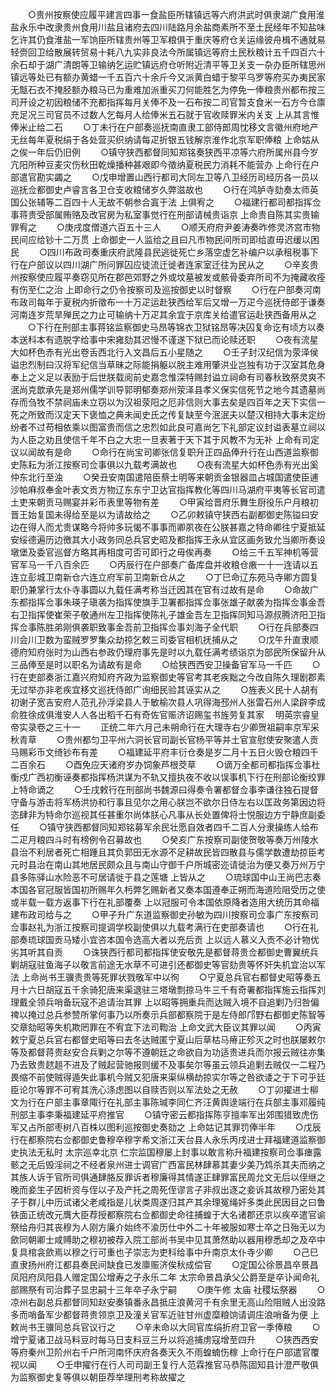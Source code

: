 <!-- { "loadSidebar": true } -->
　　○贵州按察使应履平建言四事一食盐臣所辖镇远等六府洪武时俱隶湖广食用淮盐永乐中改隶贵州食用川盐且诸府去四川陆路月余盐商素所不至土民经年不知盐味乞许其仍食淮盐一军饷臣所辖贵州等卫军粮俱于重庆等府仓关运缘彼舟楫不通就易轻赍回卫给散展转贸易十耗八九实非良法今所属镇远等府土民秋粮计五千四百六十余石却于湖广清朗等卫输纳乞运贮镇远府仓听附近清平等卫关支一杂办臣所辖思州镇远等处已有额办黄蜡一千五百六十余斤今又派黄白蜡于黎平乌罗等府买办夷民家无甔石衣不掩胫额办粮马已为重难加派重买刀何能胜乞为停免一俸粮贵州都布按三司开设之初因粮储不充都指挥每月关俸不及一石布按二司官暂支食米一石方今仓廪充足况三司官员不过数人乞每月人给俸米五石就于官收赎罪米内关支  上从其言惟俸米止给二石
　　○丁未行在户部奏巡抚南直隶工部侍郎周忱移文言徽州府地产无丝每年夏税绢于各处营买织纳请每疋折银五钱解京淮作北京军职俸粮  上命姑从之俟一年后仍旧例
　　○镇守狭西都督同知郑铭奏狭西平凉等六府所属州县今岁亢阳所种豆麦灾伤秋田乾燥播种甚艰即今徵纳夏税民力消耗不能营办  上命行在户部遣官勘实蠲之
　　○戊申增置山西行都司大同左卫等八卫经历司经历各一员以巡抚佥都御史卢睿言各卫仓支收粮储岁久弊滋故也
　　○行在鸿胪寺劾奏太师英国公张辅等二百四十人无故不朝参合寘于法  上俱宥之
　　○福建行都司都指挥佥事蒋贵受部属贿赂及改官房为私室事觉行在刑部请械贵诣京  上命贵自陈其实贵输罪宥之
　　○庚戌度僧道六百五十三人
　　○顺天府府尹姜涛奏昨修灵济宫市物民间应给钞十二万贯  上命御史一人监给之且曰凡市物民间所司即给直毋迟缓以困民
　　○四川布政司奏重庆府武隆县民逃徙死亡乡落空虚乞补编户以承租税事下行在户部议以四川湖广所问罪囚应徒流迁徙者连家室迁往为民从之
　　○辛亥贵州按察使应履平奏窃见所在郡邑郊野之外或坟墓被发或骸骨委弃所司不为掩藏收痊有伤至仁之治  上即命行之仍令按察司及巡按御史以时督察
　　○行在户部奏河南布政司每年于夏税内折徵布一十万疋运赴狭西给军后又增一万疋今巡抚侍郎于谦奏河南连岁荒旱殚民之力止可输纳十万疋其余宜于京库关给遣官运赴狭西备用从之
　　○下行在刑部主事蒋铭监察御史马昂等锦衣卫狱铭昂等决囚复命讫有顷方以奏本送科本有遗脱字给事中宋雍劾其迟慢不谨遂下狱已而论赎还职
　　○夜有流星大如杯色赤有光出卷舌西北行入文昌后五小星随之
　　○壬子封汉纪信为荥泽侯谥忠烈制曰汉将军纪信当草昧之际能捐躯以脱主难用肇洪业岂独有功于汉室其危身奉上之义足以表励于后世朕载阅前史嘉念惟深特赐封谥立祠命有司春秋致祭灵爽不泯尚克歆承先是郑州儒学训导郭明郁奏郑州荥泽县孝义保实信死节之地今其遗墓尚存而刍牧不禁祠庙未立窃以为汉祖荥阳之厄非信则大事去矣是四百年之天下实信一死之所致而汉定天下褒恤之典未闻史氏之传复缺至今泯泯夫以楚汉相持大事未定纷纷者不过苟相依乘以图富贵而信之忠烈如此良可嘉尚乞下礼部定议封谥表墓立祠以为人臣之劝且使信千年不白之大忠一旦表著于天下其于风教不为无补  上命有司定议以闻故有是命
　　○命行在尚宝司卿张信复职升正四品俸升行在山西道监察御史陈耘为浙江按察司佥事俱以九载考满故也
　　○夜有流星大如杯色赤有光出奚仲东北行至浊
　　○癸丑安南国遣陪臣蔡士明等来朝贡金银器皿占城国遣使臣逋沙帕麻叔奉金叶表文贡方物辽东东宁卫达官指挥教化等四川马湖府平夷等长官司遣土吏来朝贡马赐宴并彩币表里等物有差
　　○甲寅给晋府乐舞生厨役乐户月粮初晋王始复国未得给至是以为请故给之
　　○乙卯敕镇守狭西右副都御史陈镒曰安边在得人而尤贵谋略今将帅多玩愒不事事而卿夙夜在公朕甚嘉之特命卿往宁夏抵延安绥德遍历边徼其大小政务同总兵官史昭及都指挥王永从宜区画务致允当卿所奏设墩堡及委官巡督方略其再相度可否可即行之毋俟再奏
　　○给三千五军神机等营官军马一千八百余匹
　　○丙辰行在户部奏广备库盘并收粮仓廒一十一连请以五连立彭城卫南新仓六连立府军前卫南新仓从之
　　○丁巳命辽东苑马寺卿方圆复职仍兼掌行太仆寺事圆以九载任满考称当迁因其在官有过故有是命
　　○命故广东都指挥佥事朱瑛子瑱袭为指挥使旗手卫署都指挥佥事张雄子献袭为指挥佥事金吾右卫指挥使崔荣子敬通州左卫指挥使陈礼子雄金吾左卫指挥同知马源叔腾济阳卫指挥佥事陈胜弟刚俱袭职致事金吾前卫指挥佥事刘海子全代职
　　○行在兵部奏四川会川卫数为蛮贼罗罗集众劫掠乞敕三司委官相机抚捕从之
　　○戊午升直隶顺德府知府张时为山西右参政仍理府事先是时以九载任满考绩诣京为部民所保留升从三品俸至是时以职名为请故有是命
　　○给狭西西安卫操备官军马一千匹
　　○行在吏部奏浙江嘉兴府知府齐政为监察御史等官考其老疾黜之今改自陈久理剧郡素无过举亦非老疾宜移文巡抚侍郎广询细民验其诬实从之
　　○旌表义民十人胡有初谢子宽吉安府人范孔孙浮梁县人于敏榆次县人巩得海邳州人张雷石州人梁辟李成俞胜徐成俱淮安人人各出稻千石有奇佐官赈济诏赐玺书旌劳复其家
　明英宗睿皇帝实录卷之三十一
　　正统二年六月己未朔命行在大理寺右少卿贺祖嗣率京军采秋青草
　　○贵州都匀卫平州六洞长官司副长官杨平等并土官宣慰使安聚遣人贡马赐彩币文绮钞布有差
　　○福建延平府丰衍仓奏是岁二月十五日火毁仓粮四千二百余石
　　○酉免应天诸府岁办饲象芦根茭草
　　○谪万全都司都指挥佥事杜衡戍广西初衡诬奏都指挥杨洪谋为不轨又擅执夜不收以误事机下行在刑部论衡绞罪  上特命谪之
　　○壬戌敕行在刑部尚书魏源曰得奏令署都督佥事李谦往独石提督守备与游击将军杨洪协和行事且见尔之用心朕岂不欲尔日侍左右以匡政务第因边将恣肆非为特命尔巡视其任甚重尔尚体朕心凡事从长处置俾将士悦服边方宁静庶副委任
　　○镇守狭西都督同知郑铭募军余民壮愿自效者四千二百人分隶操练人给布二疋月粮四斗时有榜例令召募故也
　　○癸亥广东按察司副使贺敬等奏万州陵水县治不利居者死亡相踵且其负郭田无水源不足耕故民皆四散县与儒学数遭劫掠臣考元时县治在南山其地居民颇众且与南山守御千户所城密迩请徙治为便又奏万州万宁县多陈驿山水险恶不可居请徙于县之莲塘  上皆从之
　　○琉球国中山王尚巴志奏本国各官冠服皆国初所赐年久杇弊乞赐新者又奏本国遵奉正朔而海道险阻受历之使或半载一载方返事下行在礼部覆奏  上以冠服可令本国依原降者造用大统历其命福建布政司给与之
　　○甲子升广东道监察御史孙敏为四川按察司佥事广东按察司佥事赵礼为浙江按察司提调学校副使俱以九载考满行在吏部奏请也
　　○行在礼部奏琉球国贡马矮小宜咨本国令选高大者以充后贡  上以远人慕义入贡不必计物优劣其听其自贡
　　○诛狭西行都司都指挥使安敬先是都督蒋贵佥都御史曹翼统兵剿胡寇驻鱼海子以敬言前途无水草不可进引还都御史等官劾贵等怀奸失机宜治以军法  上命尚书王骥责贵等死罪状戮敬军中以徇
　　○宁夏总兵官右都督史昭等奏五月十六日胡寇五千余骑犯唐来渠退驻三塔墩剽掠马牛三千有奇署都指挥施云指挥刘理戴全领兵哨备玩寇不追请治其罪  上以昭等拥重兵而达贼入境不自追剿乃归咎偏禆以掩过总兵参赞所掌何事乃以所奏示兵部都察院于是左侍郎邝野右都御史陈智等交章劾昭等失机欺罔罪在不宥宜下法司鞫治  上命文武大臣议其罪以闻
　　○丙寅敕宁夏总兵官右都督史昭等曰去冬达贼匿宁夏山后草枯马瘠正殄灭之时也朕屡敕尔等及都督蒋贵赵安合兵剿之尔等不遵朝廷之命欲自为功适贵进兵而尔报云贼往亦集乃去致贵趑趄不进及了贼起营驰报则缓不及事矣尔等虽云领兵追剿去贼仅一二程乃畏缩不前使贼得遁失此事机今贼又犯唐来渠纵横劫掠实尔等之咎欲诿之于下可乎廷臣论尔等罪不可宥其洗心涤虑图以自赎否则以军法处之无赦
　　○丁卯擢进士柳文为行在户部主事章陬行在礼部主事陈瑊李同仁齐汪黄舆逯端行在兵部主事邓履纯刑部主事李秉福建延平府推官
　　○镇守密云都指挥陈亨擅率军出郊围猎致虎伤军又占所部枣树八百株以图利巡按御史奏劾之  上命姑记其罪罚俸半年
　　○戊辰行在都察院右佥都御史鲁穆卒穆字希文浙江天台县人永乐丙戌进士拜福建道监察御史执法无私时  太宗巡幸北京  仁宗监国穆屡上封事以敢言称升福建按察司佥事瘗露骸之无后毁淫祠之不经者泉州进士调官广西富民林肆慕其妻少美乃鸩杀其夫而纳之其族人诉于官所司俱通肆胳反罪诉者穆廉得其情遂正肆罪富民周允文无后以侄继之晚而妾生子因析资与侄以子及产托之周死侄谬言子非叔出逐之妾诉其故穆乃密处其子于群儿中历试诸父老咸指是儿状类周遂归其产其余理冤绳奸多类此民因目之曰鲁铁面正统改元膺大臣荐授都察院右佥都御史命往捕蝗于大名诸郡还京以疾卒遣官谕祭给舟归其丧穆为人刚方廉介始终不渝历仕中外二十年被服如寒士卒之日殆无以为歛同朝卿士咸赙助之穆初被荐入院工部尚书吴中见其萧然助以器用穆悉却之及卒中复具棺衾歛焉以穆之行可重也子崇志为吏科给事中升南京太仆寺少卿
　　○己巳直隶扬州府江都县奏民间缺食已发廪赈济俟秋成偿官
　　○定国公徐景昌卒景昌凤阳府凤阳县人赠定国公增寿之子永乐二年  太宗命景昌承父公爵至是卒讣闻命礼部赐祭有司治葬子显忠嗣十三年卒子永宁嗣
　　○庚午修  太庙  社稷坛祭器
　　○凉州右副总兵都督同知赵安奏镇番永昌抵庄浪黄河千有余里无高山险阻贼人出没路多而哨备军少都督蒋贵领京卫及潼关官军近驻甘州虚糜粮饷请调庄浪哨备为便  上敕尚书王骥同总兵官议行之
　　○辛未命以大同官库绢折府卫官一季俸粮
　　○增宁夏诸卫战马料豆时每马日支料豆三升以将追捕虏寇增至四升
　　○狭西西安等府秦州卫阶州右千户所河南怀庆府各奏天久不雨蝗蝻伤稼  上命行在户部遣官覆视以闻
　　○壬申擢行在行人司司副王复行人范霖推官马恭陈固知县计澄严敬俱为监察御史复等俱以朝臣荐举理刑考称故擢之
